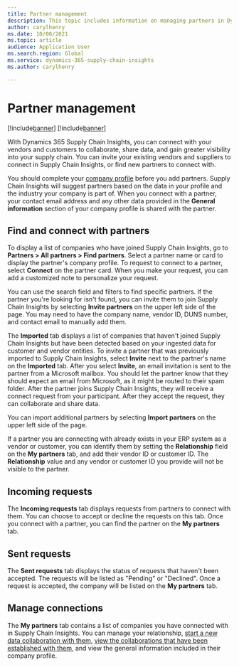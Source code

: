 ```yaml
---
title: Partner management
description: This topic includes information on managing partners in Dynamics 365 Supply Chain Insights.
author: carylhenry
ms.date: 10/08/2021
ms.topic: article
audience: Application User
ms.search.region: Global
ms.service: dynamics-365-supply-chain-insights
ms.author: carylhenry

---
```


# Partner management

[!include[banner](includes/banner.md)]
[!include[banner](includes/preview-banner.md)]

With Dynamics 365 Supply Chain Insights, you can connect with your vendors and customers to collaborate, share data, and gain greater visibility into your supply chain. You can invite your existing vendors and suppliers to connect in Supply Chain Insights, or find new partners to connect with.  

You should complete your [company profile](company-profile.md) before you add partners. Supply Chain Insights will suggest partners based on the data in your profile and the industry your company is part of. When you connect with a partner, your contact email address and any other data provided in the **General information** section of your company profile is shared with the partner. 


## Find and connect with partners
To display a list of companies who have joined Supply Chain Insights, go to **Partners > All partners > Find partners**. Select a partner name or card to display the partner's company profile. To request to connect to a partner, select **Connect** on the partner card. When you make your request, you can add a customized note to personalize your request. 

You can use the search field and filters to find specific partners. If the partner you're looking for isn't found, you can invite them to join Supply Chain Insights by selecting **Invite partners** on the upper left side of the page. You may need to have the company name, vendor ID, DUNS number, and contact email to manually add them.

The **Imported** tab displays a list of companies that haven't joined Supply Chain Insights but have been detected based on your ingested data for customer and vendor entities. To invite a partner that was previously imported to Supply Chain Insights, select **Invite** next to the partner's name on the **Imported** tab. After you select **Invite**, an email invitation is sent to the partner from a Microsoft mailbox. You should let the partner know that they should expect an email from Microsoft, as it might be routed to their spam folder. After the partner joins Supply Chain Insights, they will receive a connect request from your participant. After they accept the request, they can collaborate and share data. 

You can import additional partners by selecting **Import partners** on the upper left side of the page. 

If a partner you are connecting with already exists in your ERP system as a vendor or customer, you can identify them by setting the **Relationship** field on the **My partners** tab, and add their vendor ID or customer ID. The **Relationship** value and any vendor or customer ID you provide will not be visible to the partner. 

## Incoming requests
The **Incoming requests** tab displays requests from partners to connect with them. You can choose to accept or decline the requests on this tab. Once you connect with a partner, you can find the partner on the **My partners** tab.

## Sent requests
The **Sent requests** tab displays the status of requests that haven't been accepted. The requests will be listed as "Pending" or "Declined". Once a request is accepted, the company will be listed on the **My partners** tab. 

## Manage connections
The **My partners** tab contains a list of companies you have connected with in Supply Chain Insights. You can manage your relationship, [start a new data collaboration with them](/articles/create-collaboration.md), [view the collaborations that have been established with them](/articles/review-edit-delete-collaboration.md), and view the general information included in their company profile.
